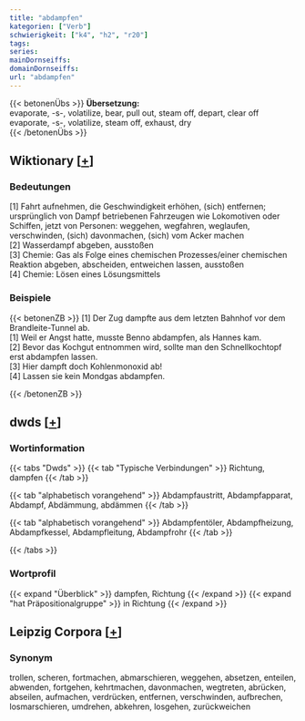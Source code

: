 ```yaml
---
title: "abdampfen"
kategorien: ["Verb"]
schwierigkeit: ["k4", "h2", "r20"]
tags:
series:
mainDornseiffs:
domainDornseiffs:
url: "abdampfen"
---
```


{{< betonenÜbs >}}
**Übersetzung:**  
evaporate, -s-, volatilize, bear, pull out, steam off, depart, clear off  
evaporate, -s-, volatilize, steam off, exhaust, dry  
{{< /betonenÜbs >}}

## Wiktionary [[+](https://de.wiktionary.org/wiki/abdampfen)]

### Bedeutungen
[1] Fahrt aufnehmen, die Geschwindigkeit erhöhen, (sich) entfernen; ursprünglich von Dampf betriebenen Fahrzeugen wie Lokomotiven oder Schiffen, jetzt von Personen: weggehen, wegfahren, weglaufen, verschwinden, (sich) davonmachen, (sich) vom Acker machen  
[2] Wasserdampf abgeben, ausstoßen  
[3] Chemie: Gas als Folge eines chemischen Prozesses/einer chemischen Reaktion abgeben, abscheiden, entweichen lassen, ausstoßen  
[4] Chemie: Lösen eines Lösungsmittels  

### Beispiele
{{< betonenZB >}}
[1] Der Zug dampfte aus dem letzten Bahnhof vor dem Brandleite-Tunnel ab.  
[1] Weil er Angst hatte, musste Benno abdampfen, als Hannes kam.  
[2] Bevor das Kochgut entnommen wird, sollte man den Schnellkochtopf erst abdampfen lassen.  
[3] Hier dampft doch Kohlenmonoxid ab!  
[4] Lassen sie kein Mondgas abdampfen.  

{{< /betonenZB >}}


## dwds [[+](https://www.dwds.de/wb/abdampfen)]

### Wortinformation
{{< tabs "Dwds" >}}
{{< tab "Typische Verbindungen" >}}
Richtung, dampfen
{{< /tab >}}

{{< tab "alphabetisch vorangehend" >}}
Abdampfaustritt, Abdampfapparat, Abdampf, Abdämmung, abdämmen
{{< /tab >}}

{{< tab "alphabetisch vorangehend" >}}
Abdampfentöler, Abdampfheizung, Abdampfkessel, Abdampfleitung, Abdampfrohr
{{< /tab >}}

{{< /tabs >}}

### Wortprofil
{{< expand "Überblick" >}} dampfen, Richtung {{< /expand >}}
{{< expand "hat Präpositionalgruppe" >}} in Richtung {{< /expand >}}

## Leipzig Corpora [[+](https://corpora.uni-leipzig.de/en/res?word=abdampfen&corpusId=deu_newscrawl-public_2018)]


### Synonym
trollen, scheren, fortmachen, abmarschieren, weggehen, absetzen, enteilen, abwenden, fortgehen, kehrtmachen, davonmachen, wegtreten, abrücken, abseilen, aufmachen, verdrücken, entfernen, verschwinden, aufbrechen, losmarschieren, umdrehen, abkehren, losgehen, zurückweichen

